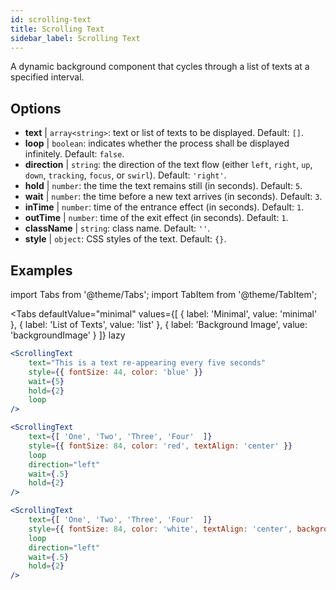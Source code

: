 ```yaml
---
id: scrolling-text
title: Scrolling Text
sidebar_label: Scrolling Text
---
```


A dynamic background component that cycles through a list of texts at a specified interval.

## Options

* __text__ | `array<string>`: text or list of texts to be displayed. Default: `[]`.
* __loop__ | `boolean`: indicates whether the process shall be displayed infinitely. Default: `false`.
* __direction__ | `string`: the direction of the text flow (either `left`, `right`, `up`, `down`, `tracking`, `focus`, or `swirl`). Default: `'right'`.
* __hold__ | `number`: the time the text remains still (in seconds). Default: `5`.
* __wait__ | `number`: the time before a new text arrives (in seconds). Default: `3`.
* __inTime__ | `number`: time of the entrance effect (in seconds). Default: `1`.
* __outTime__ | `number`: time of the exit effect (in seconds). Default: `1`.
* __className__ | `string`: class name. Default: `''`.
* __style__ | `object`: CSS styles of the text. Default: `{}`.


## Examples


import Tabs from '@theme/Tabs';
import TabItem from '@theme/TabItem';

<Tabs
    defaultValue="minimal"
    values={[
        { label: 'Minimal', value: 'minimal' },
        { label: 'List of Texts', value: 'list' },
        { label: 'Background Image', value: 'backgroundImage' }
    ]}
    lazy
>

<TabItem value="minimal">

```jsx live
<ScrollingText
    text="This is a text re-appearing every five seconds"
    style={{ fontSize: 44, color: 'blue' }}
    wait={5}
    hold={2}
    loop
/>
```

</TabItem>

<TabItem value="list">

```jsx live
<ScrollingText
    text={[ 'One', 'Two', 'Three', 'Four'  ]}
    style={{ fontSize: 84, color: 'red', textAlign: 'center' }}
    loop
    direction="left"
    wait={.5}
    hold={2}
/>
```

</TabItem>

<TabItem value="backgroundImage">

```jsx live
<ScrollingText
    text={[ 'One', 'Two', 'Three', 'Four'  ]}
    style={{ fontSize: 84, color: 'white', textAlign: 'center', backgroundImage: 'url(https://bit.ly/3qlRgoR)', backgroundSize: '1200px 200px' }}
    loop
    direction="left"
    wait={.5}
    hold={2}
/>
```

</TabItem>

</Tabs>

